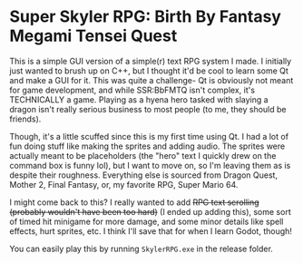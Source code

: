 # Super Skyler RPG: Birth By Fantasy Megami Tensei Quest

This is a simple GUI version of a simple(r) text RPG system I made. I initially just wanted to brush up on C++, but I thought it'd be cool to learn some Qt and make a GUI for it. This was quite a challenge- Qt is obviously not meant for game development, and while SSR:BbFMTQ isn't complex, it's TECHNICALLY a game. Playing as a hyena hero tasked with slaying a dragon isn't really serious business to most people (to me, they should be friends).

Though, it's a little scuffed since this is my first time using Qt. I had a lot of fun doing stuff like making the sprites and adding audio. The sprites were actually meant to be placeholders (the "hero" text I quickly drew on the command box is funny lol), but I want to move on, so I'm leaving them as is despite their roughness. Everything else is sourced from Dragon Quest, Mother 2, Final Fantasy, or, my favorite RPG, Super Mario 64.

I might come back to this? I really wanted to add ~~RPG text scrolling (probably wouldn't have been too hard)~~ (I ended up adding this), some sort of timed hit minigame for more damage, and some minor details like spell effects, hurt sprites, etc. I think I'll save that for when I learn Godot, though!

You can easily play this by running ```SkylerRPG.exe``` in the release folder.
